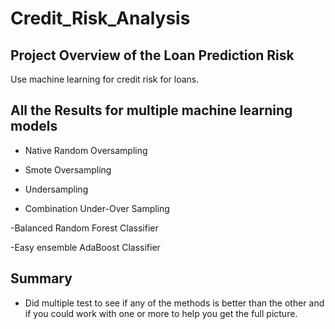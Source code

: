 # Credit_Risk_Analysis

## Project Overview of the Loan Prediction Risk
Use machine learning for credit risk for loans.

## All the Results for multiple machine learning models

-  Native Random Oversampling

 

-  Smote Oversampling

 

-  Undersampling

 

- Combination Under-Over Sampling

 

-Balanced Random Forest Classifier

 

-Easy ensemble AdaBoost Classifier

 

## Summary
 - Did multiple test to see if any of the methods is better than the other and if you could work with one or more to help you get the full picture. 

